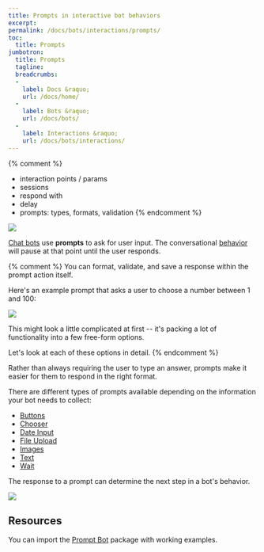 ```yaml
---
title: Prompts in interactive bot behaviors
excerpt: 
permalink: /docs/bots/interactions/prompts/
toc:
  title: Prompts
jumbotron:
  title: Prompts
  tagline: 
  breadcrumbs:
  -
    label: Docs &raquo;
    url: /docs/home/
  -
    label: Bots &raquo;
    url: /docs/bots/
  -
    label: Interactions &raquo;
    url: /docs/bots/interactions/
---
```


{% comment %}
- interaction points / params
- sessions
- respond with
- delay
- prompts: types, formats, validation
{% endcomment %}

<div class="cerb-screenshot">
<img src="/assets/images/guides/bots/prompts/prompts.png" class="screenshot">
</div>

[Chat bots](/docs/bots/interactions/) use **prompts** to ask for user input. The conversational [behavior](/docs/bots/behaviors/) will pause at that point until the user responds.

{% comment %}
You can format, validate, and save a response within the prompt action itself.

Here's an example prompt that asks a user to choose a number between 1 and 100:

<div class="cerb-screenshot">
<img src="/assets/images/guides/bots/prompts/behavior-action-prompt.png" class="screenshot">
</div>

This might look a little complicated at first -- it's packing a lot of functionality into a few free-form options.

Let's look at each of these options in detail.
{% endcomment %}

Rather than always requiring the user to type an answer, prompts make it easier for them to respond in the right format.

There are different types of prompts available depending on the information your bot needs to collect:

* [Buttons](/docs/bots/interactions/prompts/buttons/)
* [Chooser](/docs/bots/interactions/prompts/chooser/)
* [Date Input](/docs/bots/interactions/prompts/date-input/)
* [File Upload](/docs/bots/interactions/prompts/file-upload/)
* [Images](/docs/bots/interactions/prompts/images/)
* [Text](/docs/bots/interactions/prompts/text-input/)
* [Wait](/docs/bots/interactions/prompts/wait/)

The response to a prompt can determine the next step in a bot's behavior.

<div class="cerb-screenshot">
<img src="/assets/images/guides/bots/prompts/prompt-types.png" class="screenshot">
</div>

## Resources

You can import the [Prompt Bot](/packages/prompt-bot/) package with working examples.